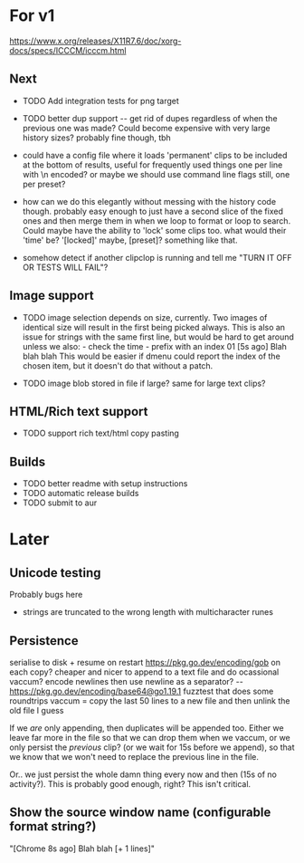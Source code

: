 # For v1

https://www.x.org/releases/X11R7.6/doc/xorg-docs/specs/ICCCM/icccm.html

## Next

- TODO Add integration tests for png target
- TODO better dup support -- get rid of dupes regardless of when the previous one was made? Could become expensive with very large history sizes?
    probably fine though, tbh

- could have a config file where it loads 'permanent' clips to be included at the bottom of results, useful for frequently used things
    one per line with \n encoded?
    or maybe we should use command line flags still, one per preset?
- how can we do this elegantly without messing with the history code though. probably easy enough to just have a second slice of the fixed ones
    and then merge them in when we loop to format or loop to search. Could maybe have the ability to 'lock' some clips too.
    what would their 'time' be? '[locked]' maybe, [preset]? something like that.

- somehow detect if another clipclop is running and tell me "TURN IT OFF OR TESTS WILL FAIL"?

## Image support

- TODO image selection depends on size, currently. Two images of identical size will result in the first being picked always.
    This is also an issue for strings with the same first line, but would be hard to get around unless we also:
        - check the time
        - prefix with an index 01 [5s ago] Blah blah blah
    This would be easier if dmenu could report the index of the chosen item, but it doesn't do that without a patch.

- TODO image blob stored in file if large? same for large text clips?

## HTML/Rich text support

- TODO support rich text/html copy pasting

## Builds

- TODO better readme with setup instructions
- TODO automatic release builds
- TODO submit to aur

# Later

## Unicode testing

Probably bugs here

- strings are truncated to the wrong length with multicharacter runes

## Persistence

serialise to disk + resume on restart https://pkg.go.dev/encoding/gob
on each copy? cheaper and nicer to append to a text file and do ocassional vaccum?
encode newlines then use newline as a separator? -- https://pkg.go.dev/encoding/base64@go1.19.1
fuzztest that does some roundtrips
vaccum = copy the last 50 lines to a new file and then unlink the old file I guess

If we _are_ only appending, then duplicates will be appended too. Either we leave far more in the file so that we
can drop them when we vaccum, or we only persist the _previous_ clip? (or we wait for 15s before we append), so that
we know that we won't need to replace the previous line in the file.

Or.. we just persist the whole damn thing every now and then (15s of no activity?). This is probably good enough, right? This isn't
critical.

## Show the source window name (configurable format string?)

"[Chrome 8s ago] Blah blah [+ 1 lines]"